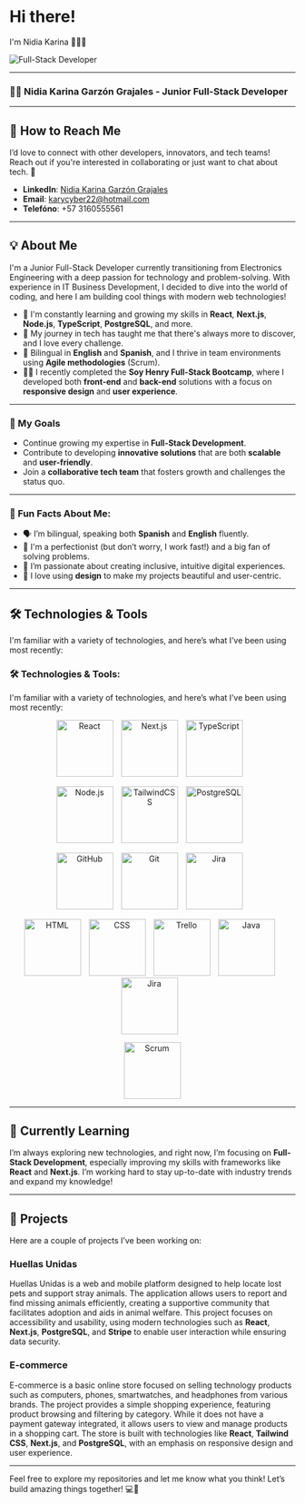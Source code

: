# Hi there! 

I'm Nidia Karina 👩‍💻✨

![Full-Stack Developer](https://imgur.com/UxcRlBg)
 

---

### 👩‍💻 Nidia Karina Garzón Grajales - Junior Full-Stack Developer
---

## 💬 How to Reach Me

I’d love to connect with other developers, innovators, and tech teams! Reach out if you're interested in collaborating or just want to chat about tech. 🚀

- **LinkedIn**: [Nidia Karina Garzón Grajales](https://www.linkedin.com/in/nidiag22/)
- **Email**: [karycyber22@hotmail.com](mailto:karycyber22@hotmail.com)
- **Telefóno**:  +57 3160555561

---

## 💡 About Me

I'm a Junior Full-Stack Developer currently transitioning from Electronics Engineering with a deep passion for technology and problem-solving. With experience in IT Business Development, I decided to dive into the world of coding, and here I am building cool things with modern web technologies!

- 🌱 I'm constantly learning and growing my skills in **React**, **Next.js**, **Node.js**, **TypeScript**, **PostgreSQL**, and more. 
- 🔧 My journey in tech has taught me that there's always more to discover, and I love every challenge.
- 💬 Bilingual in **English** and **Spanish**, and I thrive in team environments using **Agile methodologies** (Scrum).
- 👩‍🏫 I recently completed the **Soy Henry Full-Stack Bootcamp**, where I developed both **front-end** and **back-end** solutions with a focus on **responsive design** and **user experience**.

---

### 🎯 My Goals

- Continue growing my expertise in **Full-Stack Development**.
- Contribute to developing **innovative solutions** that are both **scalable** and **user-friendly**.
- Join a **collaborative tech team** that fosters growth and challenges the status quo.

---

### 🚀 Fun Facts About Me:
- 🗣 I’m bilingual, speaking both **Spanish** and **English** fluently.
- 🧐 I'm a perfectionist (but don’t worry, I work fast!) and a big fan of solving problems.
- 🌈 I’m passionate about creating inclusive, intuitive digital experiences.
- 🎨 I love using **design** to make my projects beautiful and user-centric.

---

## 🛠️ Technologies & Tools

I'm familiar with a variety of technologies, and here’s what I’ve been using most recently:

### 🛠️ Technologies & Tools:
I'm familiar with a variety of technologies, and here’s what I’ve been using most recently:

<p align="center">
  <img src="https://upload.wikimedia.org/wikipedia/commons/a/a7/React-icon.svg" alt="React" width="100" height="auto" style="margin-right: 10px;">
  <img src="https://img.shields.io/badge/-Next.js-000000?style=flat-square&logo=next.js&logoColor=white" alt="Next.js" width="100" height="auto" style="margin-right: 10px;">
  <img src="https://img.shields.io/badge/-TypeScript-3178C6?style=flat-square&logo=typescript&logoColor=white" alt="TypeScript" width="100" height="auto" style="margin-right: 10px;">
</p>

<p align="center">
  <img src="https://img.shields.io/badge/-Node.js-339933?style=flat-square&logo=node.js&logoColor=white" alt="Node.js" width="100" height="auto" style="margin-right: 10px;">
  <img src="https://img.shields.io/badge/-TailwindCSS-06B6D4?style=flat-square&logo=tailwind-css&logoColor=white" alt="TailwindCSS" width="100" height="auto" style="margin-right: 10px;">
  <img src="https://img.shields.io/badge/-PostgreSQL-4169E1?style=flat-square&logo=postgresql&logoColor=white" alt="PostgreSQL" width="100" height="auto" style="margin-right: 10px;">
</p>

<p align="center">
  <img src="https://img.shields.io/badge/-GitHub-181717?style=flat-square&logo=github&logoColor=white" alt="GitHub" width="100" height="auto" style="margin-right: 10px;">
  <img src="https://img.shields.io/badge/-Git-F05032?style=flat-square&logo=git&logoColor=white" alt="Git" width="100" height="auto" style="margin-right: 10px;">
  <img src="https://img.shields.io/badge/-Jira-0052CC?style=flat-square&logo=jira&logoColor=white" alt="Jira" width="100" height="auto" style="margin-right: 10px;">
</p>
<p align="center"> <img src="https://upload.wikimedia.org/wikipedia/commons/a/a9/Html5_logo_black.svg" alt="HTML" width="100" height="auto" style="margin-right: 10px;"> <img src="https://upload.wikimedia.org/wikipedia/commons/d/d5/CSS3_logo_and_wordmark.svg" alt="CSS" width="100" height="auto" style="margin-right: 10px;"> <img src="https://upload.wikimedia.org/wikipedia/commons/4/4f/Trello_logo.svg" alt="Trello" width="100" height="auto" style="margin-right: 10px;"> <img src="https://upload.wikimedia.org/wikipedia/en/3/30/Java_programming_language_logo.svg" alt="Java" width="100" height="auto" style="margin-right: 10px;"> <img src="https://img.shields.io/badge/-Jira-0052CC?style=flat-square&logo=jira&logoColor=white" alt="Jira" width="100" height="auto" style="margin-right: 10px;">
<p align="center">
  <img src="https://img.shields.io/badge/-Scrum-1E4D2B?style=flat-square&logo=scrum&logoColor=white" alt="Scrum" width="100" height="auto">
</p>


---

## 🌱 Currently Learning
I’m always exploring new technologies, and right now, I’m focusing on **Full-Stack Development**, especially improving my skills with frameworks like **React** and **Next.js**. I’m working hard to stay up-to-date with industry trends and expand my knowledge!

---

## 🚀 Projects

Here are a couple of projects I’ve been working on:

### Huellas Unidas
Huellas Unidas is a web and mobile platform designed to help locate lost pets and support stray animals. The application allows users to report and find missing animals efficiently, creating a supportive community that facilitates adoption and aids in animal welfare. This project focuses on accessibility and usability, using modern technologies such as **React**, **Next.js**, **PostgreSQL**, and **Stripe** to enable user interaction while ensuring data security.

### E-commerce
E-commerce is a basic online store focused on selling technology products such as computers, phones, smartwatches, and headphones from various brands. The project provides a simple shopping experience, featuring product browsing and filtering by category. While it does not have a payment gateway integrated, it allows users to view and manage products in a shopping cart. The store is built with technologies like **React**, **Tailwind CSS**, **Next.js**, and **PostgreSQL**, with an emphasis on responsive design and user experience.

---

Feel free to explore my repositories and let me know what you think! Let’s build amazing things together! 💻🌟

